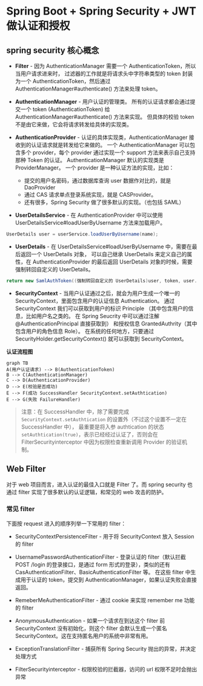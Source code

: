 # Spring Boot + Spring Security + JWT 做认证和授权

## spring security 核心概念

- **Filter** - 因为 AuthenticationManager 需要一个 AuthenticationToken，所以当用户请求进来时，
过滤器的工作就是将请求头中字符串类型的 token 封装为一个 AuthenticationToken，然后通过 AuthenticationManager#authenticate() 方法来处理 token。

- **AuthenticationManager** - 用户认证的管理类。
所有的认证请求都会通过提交一个 token (AuthenticationToken) 给 AuthenticationManager#authenticate() 方法来实现。
但具体的校验 token 不是由它来做，它会将请求转发给具体的实现类。

- **AuthenticationProvider** - 认证的具体实现类，AuthenticationManager 接收到的认证请求就是转发给它来做的。
一个 AuthenticationManager 可以包含多个 provider，每个 provider 通过实现一个 support 方法来表示自己支持那种 Token 的认证。
AuthenticationManager 默认的实现类是 ProviderManager。
一个 provider 是一种认证方法的实现，比如：
  - 提交的用户名密码，通过数据库查询 user 数据作对比的，就是 DaoProvider
  - 通过 CAS 请求单点登录系统实现，就是 CASProvider。
  - 还有很多，Spring Security 做了很多默认的实现。（也包括 SAML）
  
- **UserDetailsService** - 在 AuthenticationProvider 中可以使用 UserDetailsService#loadUserByUsername 方法来加载用户。
```java
UserDetails user = userService.loadUserByUsername(name);
```

- **UserDetails** - 在 UserDetailsService#loadUserByUsername 中，需要在最后返回一个 UserDetails 对象，
可以自己继承 UserDetails 来定义自己的属性，在 AuthenticationProvider 的最后返回 UserDetails 对象的时候，需要强制转回自定义的 UserDetails。
```java
return new SamlAuthToken((强制转回自定义的 UserDetails)user, token, user.getAuthorities(), assertion);
```

- **SecurityContext** - 当用户认证通过之后，就会为用户生成一个唯一的 SecurityContext，里面包含用户的认证信息 Authentication。
通过 SecurityContext 我们可以获取到用户的标识 Principle （其中包含用户的信息，比如用户名之类的。
在 Spring Seucrity 中可以通过注解 @AuthenticationPrincipal 直接获取到）
和授权信息 GrantedAuthrity（其中包含用户的角色信息 Role）。
在系统的任何地方，只要通过 SecurityHolder.getSecurityContext() 就可以获取到 SecurityContext。

**认证流程图**

```mermaid
graph TB
A(用户认证请求) --> B(AuthenticationToken)
B --> C(AuthenticationManager)
C --> D(AuthenticationProvider)
D --> E(校验是否成功)
E --> F(成功 SuccessHandler SecurityContext.setAuthtication)
E --> G(失败 FailureHandler)
```

>注意：在 SuccessHandler 中，除了需要完成 `SecurityContext.setAuthtication` 的设置外（不过这个设置不一定在 SuccessHandler 中），
>最重要是将入参 authtication 的状态 `setAuthtication(true)`，表示已经经过认证了，否则会在 FilterSecurityinterceptor 中因为权限检查重新调用 Provider 的验证机制。

## Web Filter

对于 web 项目而言，进入认证的最佳入口就是 Filter 了。而 spring security 也通过 filter 实现了很多默认的认证逻辑，和常见的 web 攻击的防护。

### 常见 filter

下面按 request 进入的顺序列举一下常用的 filter：

- SecurityContextPersistenceFilter - 用于将 SecurityContext 放入 Session 的 filter
- UsernamePasswordAuthenticationFilter - 登录认证的 filter（默认拦截 POST /login 的登录接口，是通过 form 形式的登录），类似的还有 CasAuthenticationFilter、BasicAuthenticationFilter 等。
在这些 filter 中生成用于认证的 token，提交到 AuthenticationManager，如果认证失败会直接返回。

- RemeberMeAuthenticationFilter - 通过 cookie 来实现 remember me 功能的 filter
- AnonymousAuthentication - 如果一个请求在到达这个 filter 前 SecurityContext 没有初始化，则这个 filter 会默认生成一个匿名 SecurityContext。这在支持匿名用户的系统中非常有用。
- ExceptionTranslationFilter - 捕获所有 Spring Security 抛出的异常，并决定处理方式
- FilterSecurityinterceptor - 权限校验的拦截器，访问的 url 权限不足时会抛出异常
